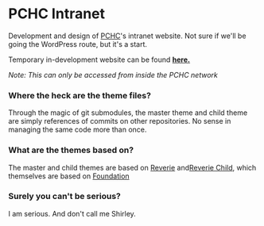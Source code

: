 # PCHC Intranet

Development and design of [PCHC](http://pchc.com/)'s intranet website. Not sure if we'll be going the WordPress route, but it's a start.

Temporary in-development website can be found [**here.**](http://dev.cv-designs.com/pchc-intranet/) 

_Note: This can only be accessed from inside the PCHC network_

### Where the heck are the theme files?

Through the magic of git submodules, the master theme and child theme are simply references of commits on other repositories. No sense in managing the same code more than once.

### What are the themes based on?

The master and child themes are based on [Reverie](https://github.com/milohuang/reverie) and[Reverie Child](https://github.com/milohuang/reverie-child), which themselves are based on [Foundation](http://foundation.zurb.com/)

### Surely you can't be serious?

I am serious. And don't call me Shirley.
